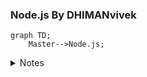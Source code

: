 ### Node.js By DHIMANvivek

```mermaid
graph TD;
    Master-->Node.js;
```


<details><summary>Notes</summary>
	<div class="button-group minor-group">
    
  
<p>
	
	
</div>

#### Notes

  <a>
  
  </a>
	
</div>

